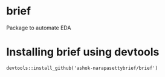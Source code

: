 # brief
Package to automate EDA

# Installing brief using devtools
```{R}
devtools::install_github('ashok-narapasettybrief/brief')
```
